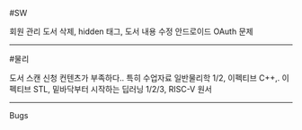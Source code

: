 #SW

회원 관리
도서 삭제, hidden 태그, 도서 내용 수정
안드로이드 OAuth 문제

---

#물리

도서 스캔 신청
컨텐츠가 부족하다.. 특히 수업자료
일반물리학 1/2, 이펙티브 C++,. 이펙티브 STL, 밑바닥부터 시작하는 딥러닝 1/2/3, RISC-V 원서

---

Bugs
